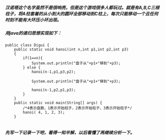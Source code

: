 ##### 汉诺塔这个名字虽然不是很响亮，但是这个游戏很多人都玩过。就是有A,B,C三根柱子，将A柱套着的从小到大的圆环全部移动到C柱上，每次只能移动一个且任何时刻不能有大环压小环出现。
##### 用java的递归思想实现如下：
```
public class Digui {
    public static void hanoi(int n,int p1,int p2,int p3)
    {
        if(1==n){
            System.out.println("盘子从"+p1+"移到"+p3);
        } else {
            hanoi(n-1,p1,p3,p2);

            System.out.println("盘子从"+p1+"移到"+p3);

            hanoi(n-1,p2,p1,p3);
        }
    }
    public static void main(String[] args) {
        /*4表示盘数，1表示开始柱子，2表示开始柱子，3表示开始柱子*/
        hanoi( 4, 1, 2, 3);
    }


```

##### 先写一下记录一下吧，看得一知半解，以后看懂了再继续分析一下。

